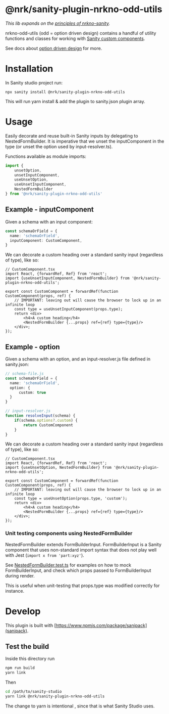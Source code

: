 # @nrk/sanity-plugin-nrkno-odd-utils

_This lib expands on the [principles of nrkno-sanity](https://github.com/nrkno/nrkno-sanity-libs/blob/master/docs/nrkno-sanity-principles.md)._

nrkno-odd-utils (odd = option driven design) contains a handful of utility functions and classes for working with
[Sanity custom components](https://www.sanity.io/docs/custom-input-widgets).

See docs about [option driven design](docs/option-driven-design.md) for more.

# Installation
In Sanity studio project run:

`npx sanity install @nrk/sanity-plugin-nrkno-odd-utils`

This will run yarn install & add the plugin to sanity.json plugin array.

# Usage

Easily decorate and reuse built-in Sanity inputs by delegating to NestedFormBuilder.
It is imperative that we unset the inputComponent in the type (or unset the option used by input-resolver.ts).

Functions available as module imports:

```ts
import {
    unsetOption, 
    unsetInputComponent,
    useUnsetOption, 
    useUnsetInputComponent, 
    NestedFormBuilder
} from '@nrk/sanity-plugin-nrkno-odd-utils'
```


## Example - inputComponent

Given a schema with an input component: 
```ts
const schemaOrField = {
  name: 'schemaOrField',
  inputComponent: CustomComponent,
}
```

We can decorate a custom heading over a standard sanity input (regardless of type), like so:

```tsx
// CustomComponent.tsx
import React, {forwardRef, Ref} from 'react';
import {useUnsetInputComponent, NestedFormBuilder} from '@nrk/sanity-plugin-nrkno-odd-utils';

export const CustomComponent = forwardRef(function CustomComponent(props, ref) {
    // IMPORTANT: leaving out will cause the browser to lock up in an infinite loop
    const type = useUnsetInputComponent(props.type);
    return <div>
        <h4>A custom heading</h4>
        <NestedFormBuilder {...props} ref={ref} type={type}/>
    </div>;
});
```

## Example - option

Given a schema with an option, and an input-resolver.js file defined in sanity.json:
```ts
// schema-file.js
const schemaOrField = {
  name: 'schemaOrField',
  option: {
      custom: true
  }
}

// input-resolver.js
function resolveInput(schema) {
    if(schema.options?.custom) {
        return CustomComponent
    }
}
```
We can decorate a custom heading over a standard sanity input (regardless of type), like so:

```tsx
// CustomComponent.tsx
import React, {forwardRef, Ref} from 'react';
import {useUnsetOption, NestedFormBuilder} from '@nrk/sanity-plugin-nrkno-odd-utils';

export const CustomComponent = forwardRef(function CustomComponent(props, ref) {
    // IMPORTANT: leaving out will cause the browser to lock up in an infinite loop
    const type = useUnsetOption(props.type, 'custom');
    return <div>
        <h4>A custom heading</h4>
        <NestedFormBuilder {...props} ref={ref} type={type}/>
    </div>;
});
```

### Unit testing components using NestedFormBuilder

NestedFormBuilder extends FormBuilderInput. FormBuilderInput is a Sanity component that uses
 non-standard import syntax that does not play well with Jest (`import x from 'part:xyz'`).

See [NestedFormBuilder.test.ts](src/lib/NestedFormBuilder.test.tsx) for examples on how to mock FormBuilderInput,
and check which props passed to FormBuilderInput during render. 

This is useful when unit-testing that props.type was modified correctly for instance. 

# Develop

This plugin is built with [https://www.npmjs.com/package/sanipack](sanipack).


## Test the build

Inside this directory run
```bash
npm run build 
yarn link
```

Then
```bash
cd /path/to/sanity-studio
yarn link @nrk/sanity-plugin-nrkno-odd-utils
```

The change to yarn is intentional , since that is what Sanity Studio uses.
